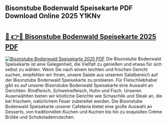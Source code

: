 ## Bisonstube Bodenwald Speisekarte PDF Download Online 2025 Y1KNv

# <h2><a href="http://gcc5zsj.nevu.top/?p=Bisonstube+Bodenwald+Speisekarte">🔗 👉🔴 Bisonstube Bodenwald Speisekarte 2025 PDF</a></h2>

[![Bisonstube Bodenwald Speisekarte 2025 PDF](https://i.imgur.com/dBaPXMq.png)](http://gcc5zsj.nevu.top/?p=Bisonstube+Bodenwald+Speisekarte)
Die Bisonstube Bodenwald Speisekarte ist eine Gelegenheit, die Vielfalt zu genießen und etwas für sich selbst zu wählen. Wenn Sie nach einem leichten und frischen Gericht suchen, empfehlen wir Ihnen, unsere Salate aus unserem Salatbereich auf der Bisonstube Bodenwald Speisekarte zu probieren. Für Fleischliebhaber gibt es auf unserer Bisonstube Bodenwald Speisekarte eine Auswahl an Gerichten: Rindfleisch, Schweinefleisch, Huhn und Fisch. Unseren Auserwählten bieten wir köstliche Gerichte wie Schaschlik und Steak an, die bei frischem, natürlichem Feuer zubereitet werden. Die Bisonstube Bodenwald Speisekarte unserer Cafeteria bietet eine große Auswahl an Desserts, von traditionellen Kuchen und Kuchen bis hin zu exquisiten Crème Brûlée und Schokoladenrutschen.
